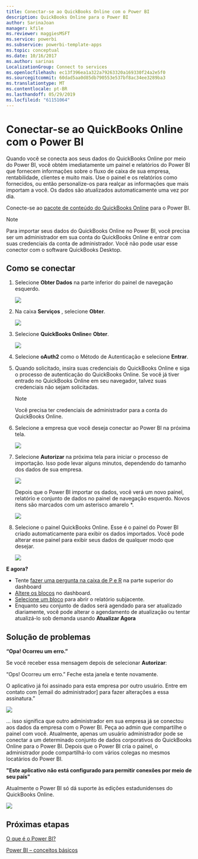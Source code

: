 ```yaml
---
title: Conectar-se ao QuickBooks Online com o Power BI
description: QuickBooks Online para o Power BI
author: SarinaJoan
manager: kfile
ms.reviewer: maggiesMSFT
ms.service: powerbi
ms.subservice: powerbi-template-apps
ms.topic: conceptual
ms.date: 10/16/2017
ms.author: sarinas
LocalizationGroup: Connect to services
ms.openlocfilehash: ec13f396ea1a322a79263320a169330f24a2e5f0
ms.sourcegitcommit: 60dad5aa0d85db790553e537bf8ac34ee3289ba3
ms.translationtype: MT
ms.contentlocale: pt-BR
ms.lasthandoff: 05/29/2019
ms.locfileid: "61151064"
---
```

# <a name="connect-to-quickbooks-online-with-power-bi"></a>Conectar-se ao QuickBooks Online com o Power BI
Quando você se conecta aos seus dados do QuickBooks Online por meio do Power BI, você obtém imediatamente um painel e relatórios do Power BI que fornecem informações sobre o fluxo de caixa de sua empresa, rentabilidade, clientes e muito mais. Use o painel e os relatórios como fornecidos, ou então personalize-os para realçar as informações que mais importam a você. Os dados são atualizados automaticamente uma vez por dia.

Conecte-se ao [pacote de conteúdo do QuickBooks Online](https://dxt.powerbi.com/getdata/services/quickbooks-online) para o Power BI.

>[!NOTE]
>Para importar seus dados do QuickBooks Online no Power BI, você precisa ser um administrador em sua conta do QuickBooks Online e entrar com suas credenciais da conta de administrador. Você não pode usar esse conector com o software QuickBooks Desktop. 

## <a name="how-to-connect"></a>Como se conectar
1. Selecione **Obter Dados** na parte inferior do painel de navegação esquerdo.
   
   ![](media/service-connect-to-quickbooks-online/pbi_getdata.png) 
2. Na caixa **Serviços** , selecione **Obter**.
   
   ![](media/service-connect-to-quickbooks-online/pbi_getservices.png) 
3. Selecione **QuickBooks Online**e **Obter**.
   
   ![](media/service-connect-to-quickbooks-online/qbo.png)
4. Selecione **oAuth2** como o Método de Autenticação e selecione **Entrar**. 
5. Quando solicitado, insira suas credenciais do QuickBooks Online e siga o processo de autenticação do QuickBooks Online. Se você já tiver entrado no QuickBooks Online em seu navegador, talvez suas credenciais não sejam solicitadas.
   >[!NOTE]
   >Você precisa ter credenciais de administrador para a conta do QuickBooks Online.
6. Selecione a empresa que você deseja conectar ao Power BI na próxima tela.
   
   ![](media/service-connect-to-quickbooks-online/pbi_qbo_almost.png)
7. Selecione **Autorizar** na próxima tela para iniciar o processo de importação. Isso pode levar alguns minutos, dependendo do tamanho dos dados de sua empresa. 
   
   ![](media/service-connect-to-quickbooks-online/pbi_qbo_authorizesm.png)
   
   Depois que o Power BI importar os dados, você verá um novo painel, relatório e conjunto de dados no painel de navegação esquerdo. Novos itens são marcados com um asterisco amarelo \*.
   
   ![](media/service-connect-to-quickbooks-online/pbi_qbo_leftnavnew.png)
8. Selecione o painel QuickBooks Online. Esse é o painel do Power BI criado automaticamente para exibir os dados importados. Você pode alterar esse painel para exibir seus dados de qualquer modo que desejar. 
   
   ![](media/service-connect-to-quickbooks-online/pbi_qbo_dash.png)

**E agora?**

* Tente [fazer uma pergunta na caixa de P e R](consumer/end-user-q-and-a.md) na parte superior do dashboard
* [Altere os blocos](service-dashboard-edit-tile.md) no dashboard.
* [Selecione um bloco](consumer/end-user-tiles.md) para abrir o relatório subjacente.
* Enquanto seu conjunto de dados será agendado para ser atualizado diariamente, você pode alterar o agendamento de atualização ou tentar atualizá-lo sob demanda usando **Atualizar Agora**

## <a name="troubleshooting"></a>Solução de problemas
**“Opa! Ocorreu um erro.”**

Se você receber essa mensagem depois de selecionar **Autorizar**:

“Ops! Ocorreu um erro.” Feche esta janela e tente novamente.

O aplicativo já foi assinado para esta empresa por outro usuário. Entre em contato com [email do administrador] para fazer alterações a essa assinatura.”

![](media/service-connect-to-quickbooks-online/pbi_qbo_oopssm.png)

... isso significa que outro administrador em sua empresa já se conectou aos dados da empresa com o Power BI. Peça ao admin que compartilhe o painel com você. Atualmente, apenas um usuário administrador pode se conectar a um determinado conjunto de dados corporativos do QuickBooks Online para o Power BI. Depois que o Power BI cria o painel, o administrador pode compartilhá-lo com vários colegas no mesmos locatários do Power BI.

**"Este aplicativo não está configurado para permitir conexões por meio de seu país"**

Atualmente o Power BI só dá suporte às edições estadunidenses do QuickBooks Online. 

![](media/service-connect-to-quickbooks-online/pbi_qbo_countrynotsupported.png)

## <a name="next-steps"></a>Próximas etapas
[O que é o Power BI?](power-bi-overview.md)

[Power BI – conceitos básicos](consumer/end-user-basic-concepts.md)

